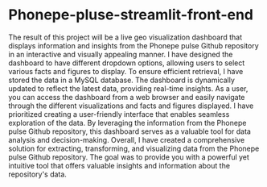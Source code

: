 # Phonepe-pluse-streamlit-front-end

The result of this project will be a live geo visualization dashboard that displays information and insights from the Phonepe pulse Github repository in an interactive and visually appealing manner. I have designed the dashboard to have different dropdown options, allowing users to select various facts and figures to display. To ensure efficient retrieval, I have stored the data in a MySQL database. The dashboard is dynamically updated to reflect the latest data, providing real-time insights. As a user, you can access the dashboard from a web browser and easily navigate through the different visualizations and facts and figures displayed. I have prioritized creating a user-friendly interface that enables seamless exploration of the data. By leveraging the information from the Phonepe pulse Github repository, this dashboard serves as a valuable tool for data analysis and decision-making.
Overall, I have created a comprehensive solution for extracting, transforming, and visualizing data from the Phonepe pulse Github repository. The goal was to provide you with a powerful yet intuitive tool that offers valuable insights and information about the repository's data.
